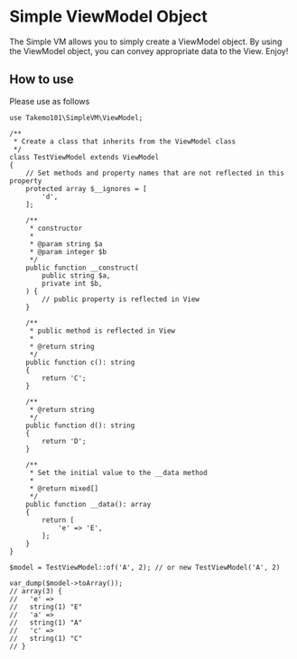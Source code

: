 # Simple ViewModel Object

The Simple VM allows you to simply create a ViewModel object. 
By using the ViewModel object, you can convey appropriate data to the View.
Enjoy!  

## How to use
Please use as follows

```
use Takemo101\SimpleVM\ViewModel;

/**
 * Create a class that inherits from the ViewModel class
 */
class TestViewModel extends ViewModel
{
    // Set methods and property names that are not reflected in this property
    protected array $__ignores = [
        'd',
    ];

    /**
     * constructor
     *
     * @param string $a
     * @param integer $b
     */
    public function __construct(
        public string $a,
        private int $b,
    ) {
        // public property is reflected in View
    }

    /**
     * public method is reflected in View
     *
     * @return string
     */
    public function c(): string
    {
        return 'C';
    }

    /**
     * @return string
     */
    public function d(): string
    {
        return 'D';
    }

    /**
     * Set the initial value to the __data method
     *
     * @return mixed[]
     */
    public function __data(): array
    {
        return [
            'e' => 'E',
        ];
    }
}

$model = TestViewModel::of('A', 2); // or new TestViewModel('A', 2)

var_dump($model->toArray());
// array(3) {
//   'e' =>
//   string(1) "E"
//   'a' =>
//   string(1) "A"
//   'c' =>
//   string(1) "C"
// }

```
